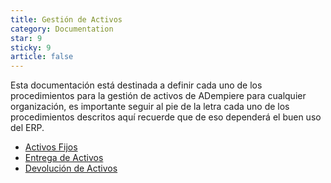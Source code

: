 ```yaml
---
title: Gestión de Activos
category: Documentation
star: 9
sticky: 9
article: false
---
```


Esta documentación está destinada a definir cada uno de los procedimientos para la gestión de activos de ADempiere para cualquier organización, es importante seguir al pie de la letra cada uno de los procedimientos descritos aquí recuerde que de eso dependerá el buen uso del ERP.

- [Activos Fijos](fixed-assets)
- [Entrega de Activos](delivery-assets)
- [Devolución de Activos](return-assets)
